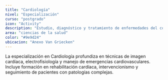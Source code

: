 ```yaml
---
title: "Cardiología"
nivel: "Especialización"
curso: "postgrado"
icon: "Activity"
description: "Estudio, diagnóstico y tratamiento de enfermedades del corazón y sistema cardiovascular."
area: "ciencias de la salud"
color: "#9e9d24"
ubicacion: "Anexo Van Griecken"
---
```


La especialización en Cardiología profundiza en técnicas de imagen cardíaca, electrofisiología y manejo de emergencias cardiovasculares. Incluye formación en rehabilitación cardíaca, intervencionismo y seguimiento de pacientes con patologías complejas.